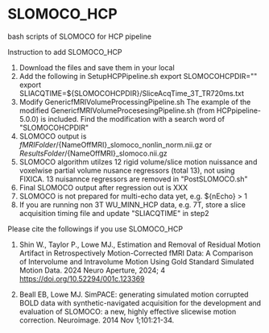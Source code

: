 # SLOMOCO_HCP
bash scripts of SLOMOCO for HCP pipeline

Instruction to add SLOMOCO_HCP
1. Download the files and save them in your local
2. Add the following in SetupHCPPipeline.sh
export SLOMOCOHCPDIR="<your SLOMOCO_HCP directory>"
export SLIACQTIME=${SLOMOCOHCPDIR}/SliceAcqTime_3T_TR720ms.txt 
3. Modify GenericfMRIVolumeProcessingPipeline.sh
The example of the modified GenericfMRIVolumeProcesesingPipeline.sh
(from HCPpipeline-5.0.0) is included.
Find the modification with a search word of "SLOMOCOHCPDIR" 
4. SLOMOCO output is ${fMRIFolder}/${NameOffMRI}_slomoco_nonlin_norm.nii.gz or
   ${ResultsFolder}/${NameOffMRI}_slomoco.nii.gz
5. SLOMOCO algorithm utilzes 12 rigid volume/slice motion nuissance
   and voxelwise partial volume nusance regressors (total 13), not using FIXICA.
   13 nuisannce regressors are removed in "PostSLOMOCO.sh"
6. Final SLOMOCO output after regression out is XXX
7. SLOMOCO is not prepared for multi-echo data yet, e.g. ${nEcho} > 1
8. If you are running non 3T WU_MINN_HCP data, e.g. 7T,
   store a slice acquisition timing file and update "SLIACQTIME" in step2

Please cite the followings if you use SLOMOCO_HCP
1) Shin W., Taylor P., Lowe MJ., Estimation and Removal of Residual Motion Artifact in 
Retrospectively Motion-Corrected fMRI Data: A Comparison of Intervolume and Intravolume 
Motion Using Gold Standard Simulated Motion Data. 2024 Neuro Aperture, 2024; 4
https://doi.org/10.52294/001c.123369

2) Beall EB, Lowe MJ. SimPACE: generating simulated motion corrupted BOLD data with 
synthetic-navigated acquisition for the development and evaluation of SLOMOCO: a new, 
highly effective slicewise motion correction. Neuroimage. 2014 Nov 1;101:21-34. 
